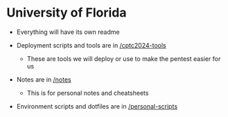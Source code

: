 # University of Florida

* Everything will have its own readme

* Deployment scripts and tools are in [/cptc2024-tools](cptc2024-tools)
	* These are tools we will deploy or use to make the pentest easier for us

* Notes are in [/notes](notes)
	* This is for personal notes and cheatsheets

* Environment scripts and dotfiles are in [/personal-scripts](personal-scripts)

